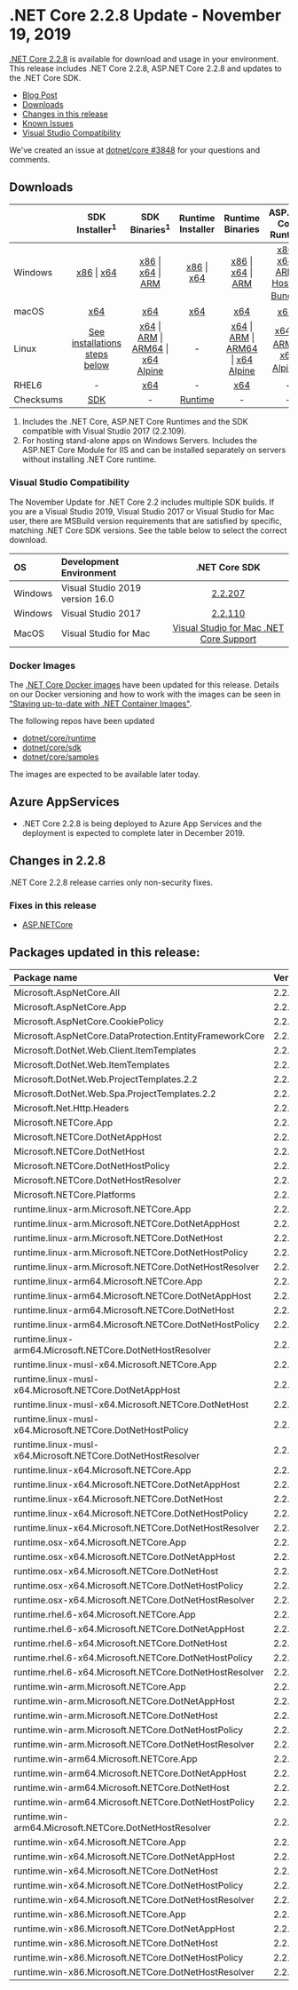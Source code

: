 # .NET Core 2.2.8 Update - November 19, 2019

[.NET Core 2.2.8](https://dotnet.microsoft.com/download/dotnet-core/2.2) is available for download and usage in your environment. This release includes .NET Core 2.2.8, ASP.NET Core 2.2.8 and updates to the .NET Core SDK.

* [Blog Post][dotnet-blog]
* [Downloads](#downloads)
* [Changes in this release](#changes-in-228)
* [Known Issues](../2.2-known-issues.md)
* [Visual Studio Compatibility](#visual-studio-compatibility)

We've created an issue at [dotnet/core #3848](https://github.com/dotnet/core/issues/3848) for your questions and comments.


## Downloads

|           | SDK Installer<sup>1</sup>                        | SDK Binaries<sup>1</sup>                 | Runtime Installer                                        | Runtime Binaries                                 | ASP.NET Core Runtime           |
| --------- | :------------------------------------------:     | :----------------------:                 | :---------------------------:                            | :-------------------------:                      | :-----------------:            |
| Windows   | [x86][dotnet-sdk-win-x86.exe] \| [x64][dotnet-sdk-win-x64.exe] | [x86][dotnet-sdk-win-x86.zip] \| [x64][dotnet-sdk-win-x64.zip] \| [ARM][dotnet-sdk-win-arm.zip] | [x86][dotnet-runtime-win-x86.exe] \| [x64][dotnet-runtime-win-x64.exe] | [x86][dotnet-runtime-win-x86.zip] \| [x64][dotnet-runtime-win-x64.zip] \| [ARM][dotnet-runtime-win-arm.zip] | [x86][aspnetcore-runtime-win-x86.exe] \| [x64][aspnetcore-runtime-win-x64.exe] \| [ARM][aspnetcore-runtime-win-arm.zip] \| <br> [Hosting Bundle][dotnet-hosting-win.exe]<sup>2</sup> |
| macOS     | [x64][dotnet-sdk-osx-x64.pkg]  | [x64][dotnet-sdk-osx-x64.tar.gz]     | [x64][dotnet-runtime-osx-x64.pkg] | [x64][dotnet-runtime-osx-x64.tar.gz] | [x64][aspnetcore-runtime-osx-x64.tar.gz]<sup>1</sup>
| Linux     | [See installations steps below][linux-install]   | [x64][dotnet-sdk-linux-x64.tar.gz] \| [ARM][dotnet-sdk-linux-arm.tar.gz] \| [ARM64][dotnet-sdk-linux-arm64.tar.gz] \| [x64 Alpine][dotnet-sdk-linux-musl-x64.tar.gz] | - | [x64][dotnet-runtime-linux-x64.tar.gz] \| [ARM][dotnet-runtime-linux-arm.tar.gz] \| [ARM64][dotnet-runtime-linux-arm64.tar.gz] \| [x64 Alpine][dotnet-runtime-linux-musl-x64.tar.gz] | [x64][aspnetcore-runtime-linux-x64.tar.gz]<sup>1</sup>  \| [ARM][aspnetcore-runtime-linux-arm.tar.gz]<sup>1</sup> \| [x64 Alpine][aspnetcore-runtime-linux-musl-x64.tar.gz]<sup>1</sup> |
| RHEL6     | -                                                | [x64][dotnet-sdk-rhel.6-x64.tar.gz]                    | -                                                        | [x64][dotnet-runtime-rhel.6-x64.tar.gz] | - |
| Checksums | [SDK][checksums-sdk]                             | -                                        | [Runtime][checksums-runtime]                             | - | - |

1. Includes the .NET Core, ASP.NET Core Runtimes and the SDK compatible with Visual Studio 2017 (2.2.109).
2. For hosting stand-alone apps on Windows Servers. Includes the ASP.NET Core Module for IIS and can be installed separately on servers without installing .NET Core runtime.

### Visual Studio Compatibility

The November Update for .NET Core 2.2 includes multiple SDK builds. If you are a Visual Studio 2019, Visual Studio 2017 or Visual Studio for Mac user, there are MSBuild version requirements that are satisfied by specific, matching .NET Core SDK versions. See the table below to select the correct download. 

| OS | Development Environment | .NET Core SDK |
| :-- | :-- | :--: |
| Windows | Visual Studio 2019 version 16.0 | [2.2.207](2.2.207-download.md) |
| Windows | Visual Studio 2017 | [2.2.110](#downloads) |
| MacOS | Visual Studio for Mac | [Visual Studio for Mac .NET Core Support](https://docs.microsoft.com/en-us/visualstudio/mac/net-core-support) |

### Docker Images

The [.NET Core Docker images](https://hub.docker.com/r/microsoft/dotnet/) have been updated for this release. Details on our Docker versioning and how to work with the images can be seen in ["Staying up-to-date with .NET Container Images"](https://blogs.msdn.microsoft.com/dotnet/2018/06/18/staying-up-to-date-with-net-container-images/).

The following repos have been updated

* [dotnet/core/runtime](https://hub.docker.com/_/microsoft-dotnet-core-runtime/)
* [dotnet/core/sdk](https://hub.docker.com/_/microsoft-dotnet-core-sdk/)
* [dotnet/core/samples](https://hub.docker.com/_/microsoft-dotnet-core-samples)

The images are expected to be available later today.

## Azure AppServices

* .NET Core 2.2.8 is being deployed to Azure App Services and the deployment is expected to complete later in December 2019.

## Changes in 2.2.8

.NET Core 2.2.8 release carries only non-security fixes.

### Fixes in this release

* [ASP.NETCore](https://github.com/search?q=user:aspnet+is:pr+label:Servicing-approved+milestone:2.2.8)

## Packages updated in this release:

Package name | Version
:----------- | :------------------
Microsoft.AspNetCore.All                                | 2.2.8
Microsoft.AspNetCore.App                                | 2.2.8
Microsoft.AspNetCore.CookiePolicy                       | 2.2.8
Microsoft.AspNetCore.DataProtection.EntityFrameworkCore | 2.2.8
Microsoft.DotNet.Web.Client.ItemTemplates               | 2.2.8
Microsoft.DotNet.Web.ItemTemplates                      | 2.2.8
Microsoft.DotNet.Web.ProjectTemplates.2.2               | 2.2.8
Microsoft.DotNet.Web.Spa.ProjectTemplates.2.2           | 2.2.8
Microsoft.Net.Http.Headers                              | 2.2.8
Microsoft.NETCore.App                                       | 2.2.8
Microsoft.NETCore.DotNetAppHost                             | 2.2.8
Microsoft.NETCore.DotNetHost                                | 2.2.8
Microsoft.NETCore.DotNetHostPolicy                          | 2.2.8
Microsoft.NETCore.DotNetHostResolver                        | 2.2.8
Microsoft.NETCore.Platforms | 2.2.4
runtime.linux-arm.Microsoft.NETCore.App                     | 2.2.8
runtime.linux-arm.Microsoft.NETCore.DotNetAppHost           | 2.2.8
runtime.linux-arm.Microsoft.NETCore.DotNetHost              | 2.2.8
runtime.linux-arm.Microsoft.NETCore.DotNetHostPolicy        | 2.2.8
runtime.linux-arm.Microsoft.NETCore.DotNetHostResolver      | 2.2.8
runtime.linux-arm64.Microsoft.NETCore.App                   | 2.2.8
runtime.linux-arm64.Microsoft.NETCore.DotNetAppHost         | 2.2.8
runtime.linux-arm64.Microsoft.NETCore.DotNetHost            | 2.2.8
runtime.linux-arm64.Microsoft.NETCore.DotNetHostPolicy      | 2.2.8
runtime.linux-arm64.Microsoft.NETCore.DotNetHostResolver    | 2.2.8
runtime.linux-musl-x64.Microsoft.NETCore.App                | 2.2.8
runtime.linux-musl-x64.Microsoft.NETCore.DotNetAppHost      | 2.2.8
runtime.linux-musl-x64.Microsoft.NETCore.DotNetHost         | 2.2.8
runtime.linux-musl-x64.Microsoft.NETCore.DotNetHostPolicy   | 2.2.8
runtime.linux-musl-x64.Microsoft.NETCore.DotNetHostResolver | 2.2.8
runtime.linux-x64.Microsoft.NETCore.App                     | 2.2.8
runtime.linux-x64.Microsoft.NETCore.DotNetAppHost           | 2.2.8
runtime.linux-x64.Microsoft.NETCore.DotNetHost              | 2.2.8
runtime.linux-x64.Microsoft.NETCore.DotNetHostPolicy        | 2.2.8
runtime.linux-x64.Microsoft.NETCore.DotNetHostResolver      | 2.2.8
runtime.osx-x64.Microsoft.NETCore.App                       | 2.2.8
runtime.osx-x64.Microsoft.NETCore.DotNetAppHost             | 2.2.8
runtime.osx-x64.Microsoft.NETCore.DotNetHost                | 2.2.8
runtime.osx-x64.Microsoft.NETCore.DotNetHostPolicy          | 2.2.8
runtime.osx-x64.Microsoft.NETCore.DotNetHostResolver        | 2.2.8
runtime.rhel.6-x64.Microsoft.NETCore.App                    | 2.2.8
runtime.rhel.6-x64.Microsoft.NETCore.DotNetAppHost          | 2.2.8
runtime.rhel.6-x64.Microsoft.NETCore.DotNetHost             | 2.2.8
runtime.rhel.6-x64.Microsoft.NETCore.DotNetHostPolicy       | 2.2.8
runtime.rhel.6-x64.Microsoft.NETCore.DotNetHostResolver     | 2.2.8
runtime.win-arm.Microsoft.NETCore.App                       | 2.2.8
runtime.win-arm.Microsoft.NETCore.DotNetAppHost             | 2.2.8
runtime.win-arm.Microsoft.NETCore.DotNetHost                | 2.2.8
runtime.win-arm.Microsoft.NETCore.DotNetHostPolicy          | 2.2.8
runtime.win-arm.Microsoft.NETCore.DotNetHostResolver        | 2.2.8
runtime.win-arm64.Microsoft.NETCore.App                     | 2.2.8
runtime.win-arm64.Microsoft.NETCore.DotNetAppHost           | 2.2.8
runtime.win-arm64.Microsoft.NETCore.DotNetHost              | 2.2.8
runtime.win-arm64.Microsoft.NETCore.DotNetHostPolicy        | 2.2.8
runtime.win-arm64.Microsoft.NETCore.DotNetHostResolver      | 2.2.8
runtime.win-x64.Microsoft.NETCore.App                       | 2.2.8
runtime.win-x64.Microsoft.NETCore.DotNetAppHost             | 2.2.8
runtime.win-x64.Microsoft.NETCore.DotNetHost                | 2.2.8
runtime.win-x64.Microsoft.NETCore.DotNetHostPolicy          | 2.2.8
runtime.win-x64.Microsoft.NETCore.DotNetHostResolver        | 2.2.8
runtime.win-x86.Microsoft.NETCore.App                       | 2.2.8
runtime.win-x86.Microsoft.NETCore.DotNetAppHost             | 2.2.8
runtime.win-x86.Microsoft.NETCore.DotNetHost                | 2.2.8
runtime.win-x86.Microsoft.NETCore.DotNetHostPolicy          | 2.2.8
runtime.win-x86.Microsoft.NETCore.DotNetHostResolver        | 2.2.8


[blob-runtime]: https://dotnetcli.blob.core.windows.net/dotnet/Runtime/
[blob-sdk]: https://dotnetcli.blob.core.windows.net/dotnet/Sdk/
[release-notes]: https://github.com/dotnet/core/blob/master/release-notes/2.2/2.2.8/2.2.8.md


[checksums-runtime]: https://dotnetcli.blob.core.windows.net/dotnet/checksums/2.2.8-sha.txt
[checksums-sdk]: https://dotnetcli.blob.core.windows.net/dotnet/checksums/2.2.8-sha.txt

[linux-install]: https://www.microsoft.com/net/download/linux
[linux-setup]: https://github.com/dotnet/core/blob/master/Documentation/linux-setup.md
[dotnet-blog]: https://devblogs.microsoft.com/dotnet/net-core-November-2019/



[//]: # ( Runtime 2.2.8)
[dotnet-runtime-linux-arm.tar.gz]: https://download.visualstudio.microsoft.com/download/pr/97595553-470b-45bc-842d-aff8da46d4c4/46ee25ac85e4844df0e7f0fb9229755c/dotnet-runtime-2.2.8-linux-arm.tar.gz
[dotnet-runtime-linux-arm64.tar.gz]: https://download.visualstudio.microsoft.com/download/pr/8595cc08-1588-4e28-b765-1201b447c99b/342cf07ff5e3adb396d17da2de0d359b/dotnet-runtime-2.2.8-linux-arm64.tar.gz
[dotnet-runtime-linux-musl-x64.tar.gz]: https://download.visualstudio.microsoft.com/download/pr/f5e25e07-9934-4323-9f8b-164e2a829063/d95bd8e5f1dd52168ebf4fb9594507b1/dotnet-runtime-2.2.8-linux-musl-x64.tar.gz
[dotnet-runtime-linux-x64.tar.gz]: https://download.visualstudio.microsoft.com/download/pr/3fbca771-e7d3-45bf-8e77-cfc1c5c41810/e118d44f5a6df21714abd8316e2e042b/dotnet-runtime-2.2.8-linux-x64.tar.gz
[dotnet-runtime-osx-x64.pkg]: https://download.visualstudio.microsoft.com/download/pr/fcec560f-0ae9-4d60-8528-13a11150805a/97c10e386a0cb1a7c2312fcf7bf87823/dotnet-runtime-2.2.8-osx-x64.pkg
[dotnet-runtime-osx-x64.tar.gz]: https://download.visualstudio.microsoft.com/download/pr/bbd4e493-6eed-45e8-90ed-7be0f1270c7a/2d19adb63887d3b02301361117bbe4f5/dotnet-runtime-2.2.8-osx-x64.tar.gz
[dotnet-runtime-rhel.6-x64.tar.gz]: https://download.visualstudio.microsoft.com/download/pr/fcefad8a-38da-4f06-8039-8b6053cd5d84/4548d460aac1744ad6ddd253bbb4422d/dotnet-runtime-2.2.8-rhel.6-x64.tar.gz
[dotnet-runtime-win-arm.zip]: https://download.visualstudio.microsoft.com/download/pr/584be079-dde5-465d-9f9b-04183458dd07/a666047a3ae292cb97d74e466320e600/dotnet-runtime-2.2.8-win-arm.zip
[dotnet-runtime-win-x64.exe]: https://download.visualstudio.microsoft.com/download/pr/4e14a32d-cf57-42ce-964f-fa40c7d11dde/95cf2d91312fc495bc25ad9137d42698/dotnet-runtime-2.2.8-win-x64.exe
[dotnet-runtime-win-x64.zip]: https://download.visualstudio.microsoft.com/download/pr/79365951-b51b-487e-a03c-6ffeb3a5f3ad/ce9eb59ba8a76621d5e76614b0c9e97d/dotnet-runtime-2.2.8-win-x64.zip
[dotnet-runtime-win-x86.exe]: https://download.visualstudio.microsoft.com/download/pr/930685bc-ac92-4149-b4f0-b0b26d480418/c03bbed24f87e66281b5ff99ceecbb0b/dotnet-runtime-2.2.8-win-x86.exe
[dotnet-runtime-win-x86.zip]: https://download.visualstudio.microsoft.com/download/pr/33751b42-f854-4d55-b2ff-3f0d09a88cf7/0c268c32f7730e90bd0a370be6699bf6/dotnet-runtime-2.2.8-win-x86.zip

[//]: # ( WindowsDesktop 2.2.8)

[//]: # ( ASP 2.2.8)
[aspnetcore-runtime-linux-arm.tar.gz]: https://download.visualstudio.microsoft.com/download/pr/9fcb0171-11d7-40e6-a2e8-2357813bf6bd/becdd52523d5a6782ded8febd2c487a0/aspnetcore-runtime-2.2.8-linux-arm.tar.gz
[aspnetcore-runtime-linux-musl-x64.tar.gz]: https://download.visualstudio.microsoft.com/download/pr/981063ac-98de-4622-9da7-c9df5a2547b5/ebc5edcac0759ad87f478c92f36a9a0c/aspnetcore-runtime-2.2.8-linux-musl-x64.tar.gz
[aspnetcore-runtime-linux-x64.tar.gz]: https://download.visualstudio.microsoft.com/download/pr/e716faa4-345c-45a7-bd1f-860cdf422b75/fa8e57167f3bd4bf20b8b60992cf184f/aspnetcore-runtime-2.2.8-linux-x64.tar.gz
[aspnetcore-runtime-osx-x64.tar.gz]: https://download.visualstudio.microsoft.com/download/pr/e73aa371-90fd-488c-805a-649a324ea853/611a4a5bd4da4a950387eea27e0b588a/aspnetcore-runtime-2.2.8-osx-x64.tar.gz
[aspnetcore-runtime-win-arm.zip]: https://download.visualstudio.microsoft.com/download/pr/344af0cd-5fd8-427b-a438-b94d1973fdcc/54291ccaa6049a63a811bb52d0eb94e6/aspnetcore-runtime-2.2.8-win-arm.zip
[aspnetcore-runtime-win-x64.exe]: https://download.visualstudio.microsoft.com/download/pr/068d05e8-a0cf-4584-9422-b77f34f1e98e/de70e92721a05c6148619993cbf1376b/aspnetcore-runtime-2.2.8-win-x64.exe
[aspnetcore-runtime-win-x64.zip]: https://download.visualstudio.microsoft.com/download/pr/acf18dce-9e6a-4a39-a1c7-e503c09e4086/f2c6e01ef9bb44c4beb905d82bb7ebac/aspnetcore-runtime-2.2.8-win-x64.zip
[aspnetcore-runtime-win-x86.exe]: https://download.visualstudio.microsoft.com/download/pr/53eefcbe-83a9-42ce-b529-9ef7672c5508/b3e9c4afc183b447044703dbc8edf71d/aspnetcore-runtime-2.2.8-win-x86.exe
[aspnetcore-runtime-win-x86.zip]: https://download.visualstudio.microsoft.com/download/pr/295249c5-35e1-4688-a9f4-9096989d70c1/c6cd5d342e754d2cff6f61645c4e84ae/aspnetcore-runtime-2.2.8-win-x86.zip
[dotnet-hosting-win.exe]: https://download.visualstudio.microsoft.com/download/pr/ba001109-03c6-45ef-832c-c4dbfdb36e00/e3413f9e47e13f1e4b1b9cf2998bc613/dotnet-hosting-2.2.8-win.exe

[//]: # ( SDK 2.2.110 )
[dotnet-sdk-linux-arm.tar.gz]: https://download.visualstudio.microsoft.com/download/pr/8cbe9c20-2e88-43dc-8d9a-27da95e5a1e7/d580d095fc8d236d7db15336668d9173/dotnet-sdk-2.2.110-linux-arm.tar.gz
[dotnet-sdk-linux-arm64.tar.gz]: https://download.visualstudio.microsoft.com/download/pr/06413d6a-e12b-41fc-91cf-d88a6f97a5c1/5a32f67fe5ad0457309cf8e0fa52f2b8/dotnet-sdk-2.2.110-linux-arm64.tar.gz
[dotnet-sdk-linux-musl-x64.tar.gz]: https://download.visualstudio.microsoft.com/download/pr/17b53621-992d-4805-9feb-93cc34662c5f/c83ef9c56200b4d333b18c48f9054437/dotnet-sdk-2.2.110-linux-musl-x64.tar.gz
[dotnet-sdk-linux-x64.tar.gz]: https://download.visualstudio.microsoft.com/download/pr/42f39f2f-3f24-4340-8c57-0a3133620c21/0a353696275b00cbddc9f60069867cfc/dotnet-sdk-2.2.110-linux-x64.tar.gz
[dotnet-sdk-osx-x64.pkg]: https://download.visualstudio.microsoft.com/download/pr/7db9e4c2-7118-4c13-8689-4193e4c91aed/a783f5cad3c017097bc123b478eee2a3/dotnet-sdk-2.2.110-osx-x64.pkg
[dotnet-sdk-osx-x64.tar.gz]: https://download.visualstudio.microsoft.com/download/pr/f2d70b94-7b76-49c7-917f-758e71135305/24dc05dad28e067500762516d4a8d514/dotnet-sdk-2.2.110-osx-x64.tar.gz
[dotnet-sdk-rhel.6-x64.tar.gz]: https://download.visualstudio.microsoft.com/download/pr/c7a67baf-9c6b-4fdf-8b58-c3e554c6802f/87fbc4a569b2c5ddca8c4933346ff56d/dotnet-sdk-2.2.110-rhel.6-x64.tar.gz
[dotnet-sdk-win-arm.zip]: https://download.visualstudio.microsoft.com/download/pr/c466f96a-d612-4f1c-9b4f-5bb3f658d5a7/38f300421101aa06bb58de9f8651de7e/dotnet-sdk-2.2.110-win-arm.zip
[dotnet-sdk-win-x64.exe]: https://download.visualstudio.microsoft.com/download/pr/78969d24-673f-4515-9544-1dd5bcda5411/beda84891a9a085cecd9bff855fdd082/dotnet-sdk-2.2.110-win-x64.exe
[dotnet-sdk-win-x64.zip]: https://download.visualstudio.microsoft.com/download/pr/246c4b65-5a51-4294-8ce3-181aefd60e94/5169a50a00d4c56abe20ef1c1325ceff/dotnet-sdk-2.2.110-win-x64.zip
[dotnet-sdk-win-x86.exe]: https://download.visualstudio.microsoft.com/download/pr/1af1c7ed-74dc-4772-8e8c-146e54a47b2f/162c9a7e45ea5080a3f4085d8684b7b9/dotnet-sdk-2.2.110-win-x86.exe
[dotnet-sdk-win-x86.zip]: https://download.visualstudio.microsoft.com/download/pr/513e3f1e-2ff8-48d9-bc2a-0e60b19eca72/4a780ab4d4fe4ce5e7777d25d973e1b7/dotnet-sdk-2.2.110-win-x86.zip

[//]: # ( Symbols )
